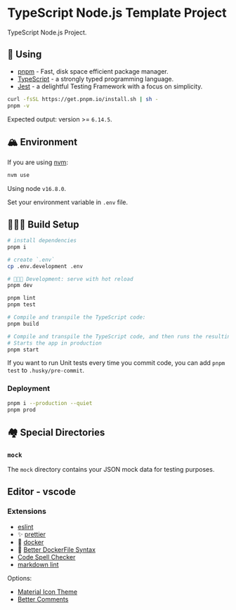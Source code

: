 # TypeScript Node.js Template Project

TypeScript Node.js Project.

## 🌠 Using

- [pnpm](https://pnpm.io/) - Fast, disk space efficient package manager.
- [TypeScript](https://www.typescriptlang.org/) - a strongly typed programming language.
- [Jest](https://jestjs.io/) - a delightful Testing Framework with a focus on simplicity.

```sh
curl -fsSL https://get.pnpm.io/install.sh | sh -
pnpm -v
```

Expected output: version >= `6.14.5`.

## 🏔️ Environment

If you are using [nvm](https://github.com/nvm-sh/nvm#nvmrc):

```sh
nvm use
```

Using node `v16.8.0`.

Set your environment variable in `.env` file.

## 🧑🏿‍💻 Build Setup

```sh
# install dependencies
pnpm i

# create `.env`
cp .env.development .env

# 🧑🏿‍💻 Development: serve with hot reload
pnpm dev

pnpm lint
pnpm test

# Compile and transpile the TypeScript code:
pnpm build

# Compile and transpile the TypeScript code, and then runs the resulting `.js` application:
# Starts the app in production
pnpm start
```

If you want to run Unit tests every time you commit code, you can add `pnpm test` to `.husky/pre-commit`.

### Deployment

```sh
pnpm i --production --quiet
pnpm prod
```

## 🏘️ Special Directories

### `mock`

The `mock` directory contains your JSON mock data for testing purposes.

## Editor - vscode

### Extensions

- [eslint](https://marketplace.visualstudio.com/items?itemName=dbaeumer.vscode-eslint)
- ✨ [prettier](https://marketplace.visualstudio.com/items?itemName=esbenp.prettier-vscode)
- 🐋 [docker](https://marketplace.visualstudio.com/items?itemName=ms-azuretools.vscode-docker)
- 🐋 [Better DockerFile Syntax](https://marketplace.visualstudio.com/items?itemName=jeff-hykin.better-dockerfile-syntax)
- [Code Spell Checker](https://marketplace.visualstudio.com/items?itemName=streetsidesoftware.code-spell-checker)
- [markdown lint](https://marketplace.visualstudio.com/items?itemName=DavidAnson.vscode-markdownlint)

Options:

- [Material Icon Theme](https://marketplace.visualstudio.com/items?itemName=PKief.material-icon-theme)
- [Better Comments](https://marketplace.visualstudio.com/items?itemName=aaron-bond.better-comments)
